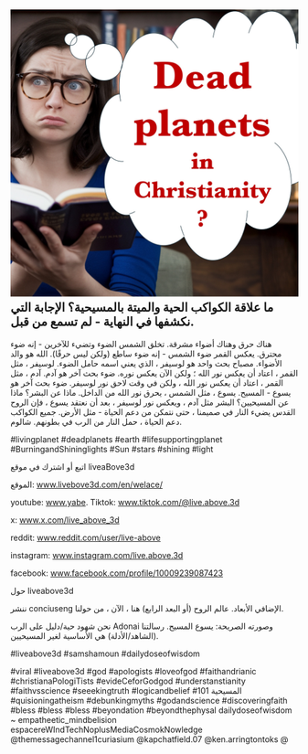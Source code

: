 ![Video cover image](../cover.jpg)
ما علاقة الكواكب الحية والميتة بالمسيحية؟
الإجابة التي نكشفها في النهاية - لم تسمع من قبل.
---
هناك حرق وهناك أضواء مشرقة.
تخلق الشمس الضوء وتضيء للآخرين - إنه ضوء محترق.
يعكس القمر ضوء الشمس - إنه ضوء ساطع (ولكن ليس حرقًا).
الله هو والد الأضواء.
مصباح بحث واحد هو لوسيفر ، الذي يعني اسمه حامل الضوء.
لوسيفر ، مثل القمر ، اعتاد أن يعكس نور الله ؛ ولكن الآن يعكس نوره.
ضوء بحث آخر هو آدم.
آدم ، مثل القمر ، اعتاد أن يعكس نور الله ، ولكن في وقت لاحق نور لوسيفر.
ضوء بحث آخر هو يسوع - المسيح.
يسوع ، مثل الشمس ، يحرق نور الله من الداخل.
ماذا عن البشر؟ ماذا عن المسيحيين؟
البشر مثل آدم ، ويعكس نور لوسيفر ،
بعد أن نعتقد يسوع ، فإن الروح القدس يضيء النار في صميمنا ، حتى نتمكن من دعم الحياة - مثل الأرض.
جميع الكواكب دعم الحياة ، حمل النار من الرب في بطونهم.
شالوم.


#livingplanet #deadplanets #earth #lifesupportingplanet #BurningandShininglights #Sun #stars #shining #light


اتبع أو اشترك في موقع liveaBove3d

الموقع: www.livebove3d.com/en/welace/

youtube: www.yabe. Tiktok: www.tiktok.com/@live.above.3d

x: www.x.com/live_above_3d

reddit: www.reddit.com/user/live-above

instagram: www.instagram.com/live.above.3d

facebook: www.facebook.com/profile/10009239087423

حول liveabove3d


ننشر conciuseng الإضافي الأبعاد. عالم الروح (أو البعد الرابع) هنا ، الآن ، من حولنا.

نحن شهود حية/دليل على الرب Adonai وصورته الصريحة: يسوع المسيح. رسالتنا (الشاهد/الأدلة) هي الأساسية لغير المسيحيين.

#liveabove3d #samshamoun #dailydoseofwisdom

#viral #liveabove3d #god #apologists #loveofgod #faithandrianic #christianaPologiTists #evideCeforGodgod #understanstianity #faithvsscience #seeekingtruth #logicandbelief #المسيحية 101 #quisioningatheism #debunkingmyths #godandscience #discoveringfaith #bless #bless #bless #beyondation #beyondthephysal dailydoseofwisdom
~ empatheetic_mindbelision espacereWIndTechNoplusMediaCosmokNowledge @themessagechannel1curiasium @kapchatfield.07 @ken.arringtontoks @








